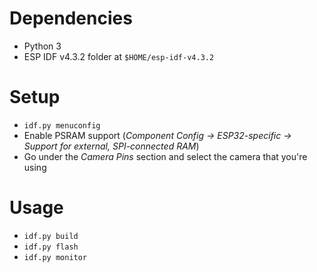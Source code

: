 # Dependencies
- Python 3
- ESP IDF v4.3.2 folder at `$HOME/esp-idf-v4.3.2`

# Setup 
- `idf.py menuconfig`
- Enable PSRAM support (*Component Config -> ESP32-specific -> Support for
    external, SPI-connected RAM*)
- Go under the *Camera Pins* section and select the camera that you're using

# Usage
- `idf.py build`
- `idf.py flash`
- `idf.py monitor`
